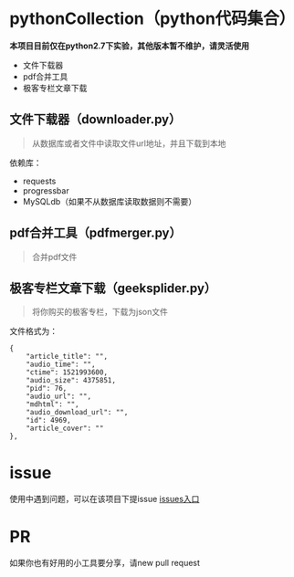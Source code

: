 # pythonCollection（python代码集合）

**本项目目前仅在python2.7下实验，其他版本暂不维护，请灵活使用**

- 文件下载器
- pdf合并工具
- 极客专栏文章下载

## 文件下载器（downloader.py）

>从数据库或者文件中读取文件url地址，并且下载到本地

依赖库：

- requests
- progressbar
- MySQLdb（如果不从数据库读取数据则不需要）


## pdf合并工具（pdfmerger.py）

>合并pdf文件

## 极客专栏文章下载（geeksplider.py）

>将你购买的极客专栏，下载为json文件

文件格式为：
```
{
    "article_title": "", 
    "audio_time": "", 
    "ctime": 1521993600, 
    "audio_size": 4375851, 
    "pid": 76, 
    "audio_url": "", 
    "mdhtml": "", 
    "audio_download_url": "", 
    "id": 4969, 
    "article_cover": ""
},
``` 

# issue

使用中遇到问题，可以在该项目下提issue [issues入口](https://github.com/maixiaojie/pythonCollection/issues)


# PR

如果你也有好用的小工具要分享，请new pull request
